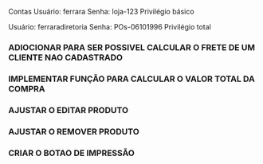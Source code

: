 Contas
Usuário: ferrara
Senha: loja-123
Privilégio básico

Usuário: ferraradiretoria
Senha: POs-06101996
Privilégio total


### ADIOCIONAR PARA SER POSSIVEL CALCULAR O FRETE DE UM CLIENTE NAO CADASTRADO
### IMPLEMENTAR FUNÇÃO PARA CALCULAR O VALOR TOTAL DA COMPRA
### AJUSTAR O EDITAR PRODUTO
### AJUSTAR O REMOVER PRODUTO
### CRIAR O BOTAO DE IMPRESSÃO